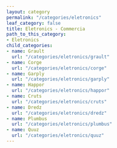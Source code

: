```yaml
---
layout: category
permalink: "/categories/eletronics"
leaf_category: false
title: Eletronics - Commercia
path_to_this_category:
- Eletronics
child_categories:
- name: Grault
  url: "/categories/eletronics/grault"
- name: Corge
  url: "/categories/eletronics/corge"
- name: Garply
  url: "/categories/eletronics/garply"
- name: Happor
  url: "/categories/eletronics/happor"
- name: Cruts
  url: "/categories/eletronics/cruts"
- name: Dredz
  url: "/categories/eletronics/dredz"
- name: Plumbus
  url: "/categories/eletronics/plumbus"
- name: Quuz
  url: "/categories/eletronics/quuz"
---
```

